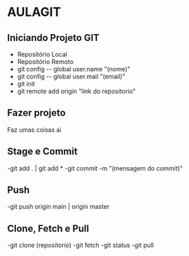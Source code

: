 # AULAGIT
## Iniciando Projeto GIT
- Repositório Local
- Repositório Remoto
- git config -- global user.name "(nome)"
- git config -- global user.mail "(email)"
- git init
- git remote add origin "link do repositorio"
## Fazer projeto
Faz umas coisas ai
## Stage e Commit  
-git add . | git add *
-git commit -m "(mensagem do commit)"
## Push
-git push  origin main | origin master
## Clone, Fetch e Pull
-git clone (repositorio)
-git fetch
-git status
-git pull

